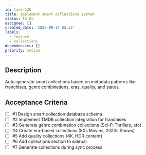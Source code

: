 ```yaml
---
id: task-126
title: Implement smart collections system
status: To Do
assignee: []
created_date: '2025-09-17 02:55'
labels:
  - feature
  - collections
dependencies: []
priority: medium
---
```


## Description

Auto-generate smart collections based on metadata patterns like franchises, genre combinations, eras, quality, and status.

## Acceptance Criteria
<!-- AC:BEGIN -->
- [ ] #1 Design smart collection database schema
- [ ] #2 Implement TMDB collection integration for franchises
- [ ] #3 Generate genre combination collections (Sci-Fi Thrillers, etc)
- [ ] #4 Create era-based collections (80s Movies, 2020s Shows)
- [ ] #5 Add quality collections (4K, HDR content)
- [ ] #6 Add collections section to sidebar
- [ ] #7 Generate collections during sync process
<!-- AC:END -->

